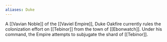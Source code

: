 ```yaml
---
aliases: Duke
---
```

A [[Vavian Noble]] of the [[Vaviel Empire]], Duke Oakfire currently rules the colonization effort on [[Tebinor]] from the town of [[Ebonwatch]]. Under his command, the Empire attempts to subjugate the shard of [[Tebinor]].